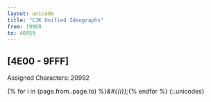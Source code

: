 ```yaml
---
layout: unicode
title: "CJK Unified Ideographs"
from: 19968
to: 40959
---
```


## 	[4E00 - 9FFF]

Assigned Characters: 20992

{% for i in (page.from..page.to) %}<i>&#{{i}};</i>{% endfor %}
{:.unicodes}
